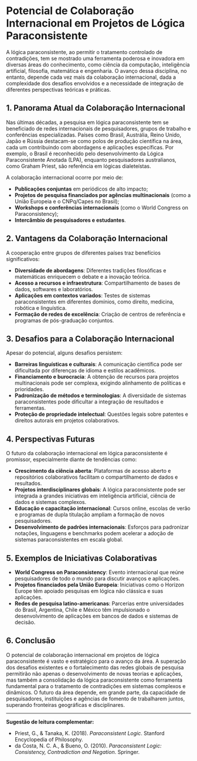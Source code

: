 # Potencial de Colaboração Internacional em Projetos de Lógica Paraconsistente

A lógica paraconsistente, ao permitir o tratamento controlado de contradições, tem se mostrado uma ferramenta poderosa e inovadora em diversas áreas do conhecimento, como ciência da computação, inteligência artificial, filosofia, matemática e engenharia. O avanço dessa disciplina, no entanto, depende cada vez mais da colaboração internacional, dada a complexidade dos desafios envolvidos e a necessidade de integração de diferentes perspectivas teóricas e práticas.

## 1. **Panorama Atual da Colaboração Internacional**

Nas últimas décadas, a pesquisa em lógica paraconsistente tem se beneficiado de redes internacionais de pesquisadores, grupos de trabalho e conferências especializadas. Países como Brasil, Austrália, Reino Unido, Japão e Rússia destacam-se como polos de produção científica na área, cada um contribuindo com abordagens e aplicações específicas. Por exemplo, o Brasil é reconhecido pelo desenvolvimento da Lógica Paraconsistente Anotada (LPA), enquanto pesquisadores australianos, como Graham Priest, são referência em lógicas dialeteístas.

A colaboração internacional ocorre por meio de:

- **Publicações conjuntas** em periódicos de alto impacto;
- **Projetos de pesquisa financiados por agências multinacionais** (como a União Europeia e o CNPq/Capes no Brasil);
- **Workshops e conferências internacionais** (como o World Congress on Paraconsistency);
- **Intercâmbio de pesquisadores e estudantes**.

## 2. **Vantagens da Colaboração Internacional**

A cooperação entre grupos de diferentes países traz benefícios significativos:

- **Diversidade de abordagens**: Diferentes tradições filosóficas e matemáticas enriquecem o debate e a inovação teórica.
- **Acesso a recursos e infraestrutura**: Compartilhamento de bases de dados, softwares e laboratórios.
- **Aplicações em contextos variados**: Testes de sistemas paraconsistentes em diferentes domínios, como direito, medicina, robótica e linguística.
- **Formação de redes de excelência**: Criação de centros de referência e programas de pós-graduação conjuntos.

## 3. **Desafios para a Colaboração Internacional**

Apesar do potencial, alguns desafios persistem:

- **Barreiras linguísticas e culturais**: A comunicação científica pode ser dificultada por diferenças de idioma e estilos acadêmicos.
- **Financiamento e burocracia**: A obtenção de recursos para projetos multinacionais pode ser complexa, exigindo alinhamento de políticas e prioridades.
- **Padronização de métodos e terminologias**: A diversidade de sistemas paraconsistentes pode dificultar a integração de resultados e ferramentas.
- **Proteção de propriedade intelectual**: Questões legais sobre patentes e direitos autorais em projetos colaborativos.

## 4. **Perspectivas Futuras**

O futuro da colaboração internacional em lógica paraconsistente é promissor, especialmente diante de tendências como:

- **Crescimento da ciência aberta**: Plataformas de acesso aberto e repositórios colaborativos facilitam o compartilhamento de dados e resultados.
- **Projetos interdisciplinares globais**: A lógica paraconsistente pode ser integrada a grandes iniciativas em inteligência artificial, ciência de dados e sistemas complexos.
- **Educação e capacitação internacional**: Cursos online, escolas de verão e programas de dupla titulação ampliam a formação de novos pesquisadores.
- **Desenvolvimento de padrões internacionais**: Esforços para padronizar notações, linguagens e benchmarks podem acelerar a adoção de sistemas paraconsistentes em escala global.

## 5. **Exemplos de Iniciativas Colaborativas**

- **World Congress on Paraconsistency**: Evento internacional que reúne pesquisadores de todo o mundo para discutir avanços e aplicações.
- **Projetos financiados pela União Europeia**: Iniciativas como o Horizon Europe têm apoiado pesquisas em lógica não clássica e suas aplicações.
- **Redes de pesquisa latino-americanas**: Parcerias entre universidades do Brasil, Argentina, Chile e México têm impulsionado o desenvolvimento de aplicações em bancos de dados e sistemas de decisão.

## 6. **Conclusão**

O potencial de colaboração internacional em projetos de lógica paraconsistente é vasto e estratégico para o avanço da área. A superação dos desafios existentes e o fortalecimento das redes globais de pesquisa permitirão não apenas o desenvolvimento de novas teorias e aplicações, mas também a consolidação da lógica paraconsistente como ferramenta fundamental para o tratamento de contradições em sistemas complexos e dinâmicos. O futuro da área depende, em grande parte, da capacidade de pesquisadores, instituições e agências de fomento de trabalharem juntos, superando fronteiras geográficas e disciplinares.

___

**Sugestão de leitura complementar:**
- Priest, G., & Tanaka, K. (2018). *Paraconsistent Logic*. Stanford Encyclopedia of Philosophy.
- da Costa, N. C. A., & Bueno, O. (2010). *Paraconsistent Logic: Consistency, Contradiction and Negation*. Springer.